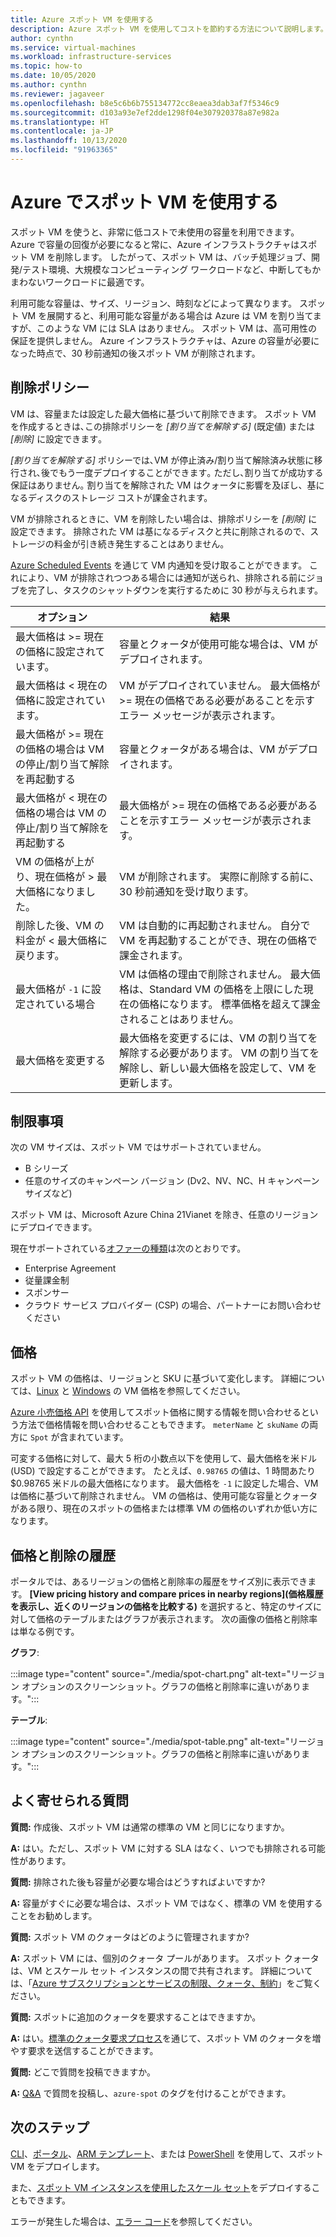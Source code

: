 ```yaml
---
title: Azure スポット VM を使用する
description: Azure スポット VM を使用してコストを節約する方法について説明します。
author: cynthn
ms.service: virtual-machines
ms.workload: infrastructure-services
ms.topic: how-to
ms.date: 10/05/2020
ms.author: cynthn
ms.reviewer: jagaveer
ms.openlocfilehash: b8e5c6b6b755134772cc8eaea3dab3af7f5346c9
ms.sourcegitcommit: d103a93e7ef2dde1298f04e307920378a87e982a
ms.translationtype: HT
ms.contentlocale: ja-JP
ms.lasthandoff: 10/13/2020
ms.locfileid: "91963365"
---
```

# <a name="use-spot-vms-in-azure"></a>Azure でスポット VM を使用する

スポット VM を使うと、非常に低コストで未使用の容量を利用できます。 Azure で容量の回復が必要になると常に、Azure インフラストラクチャはスポット VM を削除します。 したがって、スポット VM は、バッチ処理ジョブ、開発/テスト環境、大規模なコンピューティング ワークロードなど、中断してもかまわないワークロードに最適です。

利用可能な容量は、サイズ、リージョン、時刻などによって異なります。 スポット VM を展開すると、利用可能な容量がある場合は Azure は VM を割り当てますが、このような VM には SLA はありません。 スポット VM は、高可用性の保証を提供しません。 Azure インフラストラクチャは、Azure の容量が必要になった時点で、30 秒前通知の後スポット VM が削除されます。 


## <a name="eviction-policy"></a>削除ポリシー

VM は、容量または設定した最大価格に基づいて削除できます。 スポット VM を作成するときは､この排除ポリシーを *[割り当てを解除する]* (既定値) または *[削除]* に設定できます｡ 

*[割り当てを解除する]* ポリシーでは､VM が停止済み/割り当て解除済み状態に移行され､後でもう一度デプロイすることができます｡ ただし､割り当てが成功する保証はありません｡ 割り当てを解除された VM はクォータに影響を及ぼし、基になるディスクのストレージ コストが課金されます。 

VM が排除されるときに、VM を削除したい場合は、排除ポリシーを *[削除]* に設定できます。 排除された VM は基になるディスクと共に削除されるので、ストレージの料金が引き続き発生することはありません。 

[Azure Scheduled Events](./linux/scheduled-events.md) を通じて VM 内通知を受け取ることができます。 これにより、VM が排除されつつある場合には通知が送られ、排除される前にジョブを完了し、タスクのシャットダウンを実行するために 30 秒が与えられます。 


| オプション | 結果 |
|--------|---------|
| 最大価格は >= 現在の価格に設定されています。 | 容量とクォータが使用可能な場合は、VM がデプロイされます。 |
| 最大価格は < 現在の価格に設定されています。 | VM がデプロイされていません。 最大価格が >= 現在の価格である必要があることを示すエラー メッセージが表示されます。 |
| 最大価格が >= 現在の価格の場合は VM の停止/割り当て解除を再起動する | 容量とクォータがある場合は、VM がデプロイされます。 |
| 最大価格が < 現在の価格の場合は VM の停止/割り当て解除を再起動する | 最大価格が >= 現在の価格である必要があることを示すエラー メッセージが表示されます。 | 
| VM の価格が上がり、現在価格が > 最大価格になりました。 | VM が削除されます。 実際に削除する前に、30 秒前通知を受け取ります。 | 
| 削除した後、VM の料金が < 最大価格に戻ります。 | VM は自動的に再起動されません。 自分で VM を再起動することができ、現在の価格で課金されます。 |
| 最大価格が `-1` に設定されている場合 | VM は価格の理由で削除されません。 最大価格は、Standard VM の価格を上限にした現在の価格になります。 標準価格を超えて課金されることはありません。| 
| 最大価格を変更する | 最大価格を変更するには、VM の割り当てを解除する必要があります。 VM の割り当てを解除し、新しい最大価格を設定して、VM を更新します。 |


## <a name="limitations"></a>制限事項

次の VM サイズは、スポット VM ではサポートされていません。
 - B シリーズ
 - 任意のサイズのキャンペーン バージョン (Dv2、NV、NC、H キャンペーン サイズなど)

スポット VM は、Microsoft Azure China 21Vianet を除き、任意のリージョンにデプロイできます。

<a name="channel"></a>

現在サポートされている[オファーの種類](https://azure.microsoft.com/support/legal/offer-details/)は次のとおりです。

-   Enterprise Agreement
-   従量課金制
-   スポンサー
- クラウド サービス プロバイダー (CSP) の場合、パートナーにお問い合わせください


## <a name="pricing"></a>価格

スポット VM の価格は、リージョンと SKU に基づいて変化します。 詳細については、[Linux](https://azure.microsoft.com/pricing/details/virtual-machines/linux/) と [Windows](https://azure.microsoft.com/pricing/details/virtual-machines/windows/) の VM 価格を参照してください。 

[Azure 小売価格 API](/rest/api/cost-management/retail-prices/azure-retail-prices) を使用してスポット価格に関する情報を問い合わせるという方法で価格情報を問い合わせることもできます。 `meterName` と `skuName` の両方に `Spot` が含まれています。

可変する価格に対して、最大 5 桁の小数点以下を使用して、最大価格を米ドル (USD) で設定することができます。 たとえば、`0.98765` の値は、1 時間あたり $0.98765 米ドルの最大価格になります。 最大価格を `-1` に設定した場合、VM は価格に基づいて削除されません。 VM の価格は、使用可能な容量とクォータがある限り、現在のスポットの価格または標準 VM の価格のいずれか低い方になります。

## <a name="pricing-and-eviction-history"></a>価格と削除の履歴

ポータルでは、あるリージョンの価格と削除率の履歴をサイズ別に表示できます。 **[View pricing history and compare prices in nearby regions]\(価格履歴を表示し、近くのリージョンの価格を比較する\)** を選択すると、特定のサイズに対して価格のテーブルまたはグラフが表示されます。  次の画像の価格と削除率は単なる例です。 

**グラフ**:

:::image type="content" source="./media/spot-chart.png" alt-text="リージョン オプションのスクリーンショット。グラフの価格と削除率に違いがあります。":::

**テーブル**:

:::image type="content" source="./media/spot-table.png" alt-text="リージョン オプションのスクリーンショット。グラフの価格と削除率に違いがあります。":::



##  <a name="frequently-asked-questions"></a>よく寄せられる質問

**質問:** 作成後、スポット VM は通常の標準の VM と同じになりますか。

**A:** はい。ただし、スポット VM に対する SLA はなく、いつでも排除される可能性があります。


**質問:** 排除された後も容量が必要な場合はどうすればよいですか?

**A:** 容量がすぐに必要な場合は、スポット VM ではなく、標準の VM を使用することをお勧めします。


**質問:** スポット VM のクォータはどのように管理されますか?

**A:** スポット VM には、個別のクォータ プールがあります。 スポット クォータは、VM とスケール セット インスタンスの間で共有されます。 詳細については、「[Azure サブスクリプションとサービスの制限、クォータ、制約](../azure-resource-manager/management/azure-subscription-service-limits.md)」をご覧ください。


**質問:** スポットに追加のクォータを要求することはできますか。

**A:** はい。[標準のクォータ要求プロセス](../azure-portal/supportability/per-vm-quota-requests.md)を通じて、スポット VM のクォータを増やす要求を送信することができます。


**質問:** どこで質問を投稿できますか。

**A:** [Q&A](/answers/topics/azure-spot.html) で質問を投稿し、`azure-spot` のタグを付けることができます。 

## <a name="next-steps"></a>次のステップ
[CLI](./linux/spot-cli.md)、[ポータル](spot-portal.md)、[ARM テンプレート](./linux/spot-template.md)、または [PowerShell](./windows/spot-powershell.md) を使用して、スポット VM をデプロイします。

また、[スポット VM インスタンスを使用したスケール セット](../virtual-machine-scale-sets/use-spot.md)をデプロイすることもできます。

エラーが発生した場合は、[エラー コード](./error-codes-spot.md?toc=%2fazure%2fvirtual-machines%2flinux%2ftoc.json)を参照してください。
